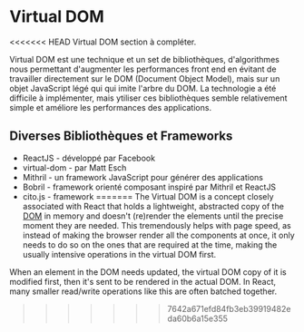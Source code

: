 # Virtual DOM

<<<<<<< HEAD
Virtual DOM section à compléter.

Virtual DOM est une technique et un set de bibliothèques, d'algorithmes nous permettant d'augmenter les performances front end en évitant de travailler directement sur le DOM (Document Object Model), mais sur un objet JavaScript légé qui qui imite l'arbre du DOM.
La technologie a été difficile à implémenter, mais ytiliser ces bibliothèques semble relativement simple et améliore les performances des applications.

## Diverses Bibliothèques et Frameworks
* ReactJS - développé par Facebook
* virtual-dom - par Matt Esch
* Mithril - un framework JavaScript pour générer des applications
* Bobril - framework orienté composant inspiré par Mithril et ReactJS 
* cito.js - framework 
=======
The Virtual DOM is a concept closely associated with React that holds a lightweight, abstracted copy of the [DOM](DOM.md) in memory and doesn't (re)render the elements until the precise moment they are needed. This tremendously helps with page speed, as instead of making the browser render all the components at once, it only needs to do so on the ones that are required at the time, making the usually intensive operations in the virtual DOM first.

When an element in the DOM needs updated, the virtual DOM copy of it is modified first, then it's sent to be rendered in the actual DOM. In React, many smaller read/write operations like this are often batched together.
>>>>>>> 7642a671efd84fb3eb39919482eda60b6a15e355
